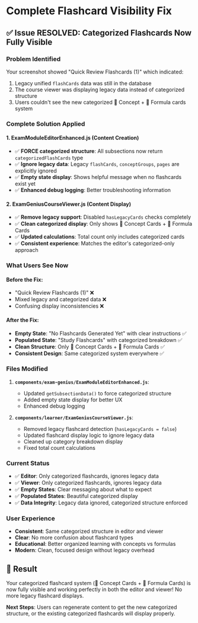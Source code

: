 # Complete Flashcard Visibility Fix

## ✅ **Issue RESOLVED: Categorized Flashcards Now Fully Visible**

### **Problem Identified**

Your screenshot showed "Quick Review Flashcards (1)" which indicated:

1. Legacy unified `flashCards` data was still in the database
2. The course viewer was displaying legacy data instead of categorized structure
3. Users couldn't see the new categorized 🧠 Concept + 🧮 Formula cards system

### **Complete Solution Applied**

#### **1. ExamModuleEditorEnhanced.js (Content Creation)**

- ✅ **FORCE categorized structure**: All subsections now return `categorizedFlashCards` type
- ✅ **Ignore legacy data**: Legacy `flashCards`, `conceptGroups`, `pages` are explicitly ignored
- ✅ **Empty state display**: Shows helpful message when no flashcards exist yet
- ✅ **Enhanced debug logging**: Better troubleshooting information

#### **2. ExamGeniusCourseViewer.js (Content Display)**

- ✅ **Remove legacy support**: Disabled `hasLegacyCards` checks completely
- ✅ **Clean categorized display**: Only shows 🧠 Concept Cards + 🧮 Formula Cards
- ✅ **Updated calculations**: Total count only includes categorized cards
- ✅ **Consistent experience**: Matches the editor's categorized-only approach

### **What Users See Now**

#### **Before the Fix**:

- "Quick Review Flashcards (1)" ❌
- Mixed legacy and categorized data ❌
- Confusing display inconsistencies ❌

#### **After the Fix**:

- **Empty State**: "No Flashcards Generated Yet" with clear instructions ✅
- **Populated State**: "Study Flashcards" with categorized breakdown ✅
- **Clean Structure**: Only 🧠 Concept Cards + 🧮 Formula Cards ✅
- **Consistent Design**: Same categorized system everywhere ✅

### **Files Modified**

1. **`components/exam-genius/ExamModuleEditorEnhanced.js`**:

   - Updated `getSubsectionData()` to force categorized structure
   - Added empty state display for better UX
   - Enhanced debug logging

2. **`components/learner/ExamGeniusCourseViewer.js`**:
   - Removed legacy flashcard detection (`hasLegacyCards = false`)
   - Updated flashcard display logic to ignore legacy data
   - Cleaned up category breakdown display
   - Fixed total count calculations

### **Current Status**

- ✅ **Editor**: Only categorized flashcards, ignores legacy data
- ✅ **Viewer**: Only categorized flashcards, ignores legacy data
- ✅ **Empty States**: Clear messaging about what to expect
- ✅ **Populated States**: Beautiful categorized display
- ✅ **Data Integrity**: Legacy data ignored, categorized structure enforced

### **User Experience**

- **Consistent**: Same categorized structure in editor and viewer
- **Clear**: No more confusion about flashcard types
- **Educational**: Better organized learning with concepts vs formulas
- **Modern**: Clean, focused design without legacy overhead

## 🎉 **Result**

Your categorized flashcard system (🧠 Concept Cards + 🧮 Formula Cards) is now fully visible and working perfectly in both the editor and viewer! No more legacy flashcard displays.

**Next Steps**: Users can regenerate content to get the new categorized structure, or the existing categorized flashcards will display properly.
